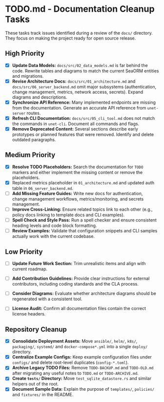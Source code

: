 # TODO.md - Documentation Cleanup Tasks

These tasks track issues identified during a review of the `docs/` directory. They focus on making the project ready for open source release.

## High Priority

 - [x] **Update Data Models:** `docs/src/02_data_models.md` is far behind the code. Rewrite tables and diagrams to match the current SeaORM entities and migrations.
 - [x] **Revise Architecture Docs:** `docs/src/01_architecture.md` and `docs/src/06_server_backend.md` omit major subsystems (authentication, change management, metrics, network access, secrets). Expand diagrams and descriptions.
 - [x] **Synchronize API Reference:** Many implemented endpoints are missing from the documentation. Generate an accurate API reference from `unet-server` routes.
 - [x] **Refresh CLI Documentation:** `docs/src/05_cli_tool.md` does not match the commands in `unet-cli`. Document all commands and flags.
 - [x] **Remove Deprecated Content:** Several sections describe early prototypes or planned features that were removed. Identify and delete outdated paragraphs.

## Medium Priority

 - [x] **Resolve TODO Placeholders:** Search the documentation for `TODO` markers and either implement the missing content or remove the placeholders.
  - [x] Replaced metrics placeholder in `01_architecture.md` and updated auth table in `06_server_backend.md`.
- [ ] **Add Missing Feature Guides:** Write new docs for authentication, change management workflows, metrics/monitoring, and secrets management.
- [ ] **Improve Cross-Linking:** Ensure related topics link to each other (e.g., policy docs linking to template docs and CLI examples).
- [ ] **Spell Check and Style Pass:** Run a spell checker and ensure consistent heading levels and code block formatting.
- [ ] **Review Examples:** Validate that configuration snippets and CLI samples actually work with the current codebase.

## Low Priority

- [ ] **Update Future Work Section:** Trim unrealistic items and align with current roadmap.
- [ ] **Add Contribution Guidelines:** Provide clear instructions for external contributors, including coding standards and the CLA process.
- [ ] **Consider Diagrams:** Evaluate whether architecture diagrams should be regenerated with a consistent tool.
- [ ] **License Audit:** Confirm all documentation files contain the correct license headers.


## Repository Cleanup

 - [x] **Consolidate Deployment Assets:** Move `ansible/`, `helm/`, `k8s/`, `packaging/`, `systemd/` and `docker-compose*.yml` into a single `deploy/` directory.
 - [x] **Centralize Example Configs:** Keep example configuration files under `configs/` and delete root-level duplicates (`config-*.toml`).
 - [x] **Archive Legacy TODO Files:** Remove `TODO-BACKUP.md` and `TODO-OLD.md` after migrating any useful notes to `TODO.md` or `TODO-ARCHIVE.md`.
 - [x] **Create `tests/` Directory:** Move `test_sqlite_datastore.rs` and similar helpers out of the root.
 - [x] **Document Sample Data:** Explain the purpose of `templates/`, `policies/` and `fixtures/` in the README.
